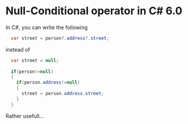 # Null-Conditional operator in C# 6.0 

In C#, you can write the following 

```csharp
  var street = person?.address?.street; 
```

instead of 
```csharp 
  var street = null;
  
  if(person!=null)
  {
    if(person.address!=null)
    {
      street = person.address.street; 
    }
  }
```

Rather usefull... 
